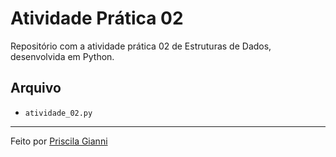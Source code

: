 # Atividade Prática 02

Repositório com a atividade prática 02 de Estruturas de Dados, desenvolvida em Python.

## Arquivo

- `atividade_02.py`

---

Feito por [Priscila Gianni](https://github.com/priscilagianni)
